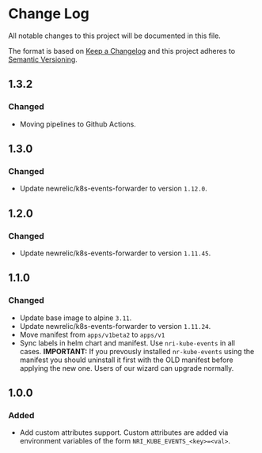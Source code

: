 # Change Log

All notable changes to this project will be documented in this file.

The format is based on [Keep a Changelog](http://keepachangelog.com/)
and this project adheres to [Semantic Versioning](http://semver.org/).

## 1.3.2
### Changed
- Moving pipelines to Github Actions.


## 1.3.0
### Changed
- Update newrelic/k8s-events-forwarder to version `1.12.0`.

## 1.2.0
### Changed
- Update newrelic/k8s-events-forwarder to version `1.11.45`.

## 1.1.0
### Changed
- Update base image to alpine `3.11`.
- Update newrelic/k8s-events-forwarder to version `1.11.24`.
- Move manifest from `apps/v1beta2` to `apps/v1`
- Sync labels in helm chart and manifest. Use `nri-kube-events` in all cases.
  **IMPORTANT:** If you prevously installed `nr-kube-events` using the manifest you should uninstall it first with the OLD manifest before applying the new one. Users of our wizard can upgrade normally.

## 1.0.0
### Added
- Add custom attributes support. Custom attributes are added via environment
  variables of the form `NRI_KUBE_EVENTS_<key>=<val>`.
